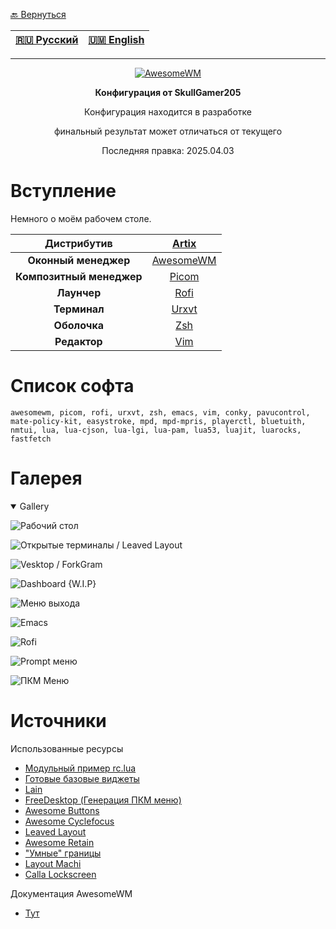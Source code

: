 [🔙 Вернуться](https://github.com/SkullGamer205/dotfiles/blob/main/README-ru.md#dynamic-wip)

|[🇷🇺 Русский](README-RU.md) | [🇺🇲 English](README.md)|
|-|-|

****
<p align="center">
<a href="https://awesomewm.org/"><img src="https://awesomewm.org/images/awesome-dark-1.svg" alt="AwesomeWM"></a>
</p>

**<p align="center">Конфигурация от SkullGamer205</p>**
<p align="center">Конфигурация находится в разработке</p>
<p align="center">финальный результат может отличаться от текущего</p>
<p align="center">Последняя правка: 2025.04.03</p>

# Вступление

  Немного о моём рабочем столе.

| **Дистрибутив** | [Artix](https://artixlinux.org/) |
|:---------------:|:-----------:|
|**Оконный менеджер**|[AwesomeWM](https://github.com/awesomeWM/awesome/)|
|**Композитный менеджер**|[Picom](https://github.com/FT-Labs/picom)|
|**Лаунчер**|[Rofi](https://github.com/davatorium/rofi/)|
|**Терминал**|[Urxvt](https://github.com/exg/rxvt-unicode)|
|**Оболочка**|[Zsh](https://www.zsh.org/)|
|**Редактор**|[Vim](https://github.com/vim/vim)|

# Список софта

    awesomewm, picom, rofi, urxvt, zsh, emacs, vim, conky, pavucontrol, mate-policy-kit, easystroke, mpd, mpd-mpris, playerctl, bluetuith, nmtui, lua, lua-cjson, lua-lgi, lua-pam, lua53, luajit, luarocks, fastfetch
	
# Галерея

<details open>
<summary>Gallery</summary>

![Рабочий стол](home/user/media/screenshots/2025-01-13--18-44-49.png)

![Открытые терминалы / Leaved Layout](home/user/media/screenshots/2025-01-13--18-46-25.png)

![Vesktop / ForkGram](home/user/media/screenshots/2025-01-13--18-47-50.png)

![Dashboard {W.I.P}](home/user/media/screenshots/2025-01-13--18-48-01.png)

![Меню выхода](home/user/media/screenshots/2025-01-13--18-48-29.png)

![Emacs](home/user/media/screenshots/2025-01-13--18-49-08.png)

![Rofi](home/user/media/screenshots/2025-01-13--18-50-03.png)

![Prompt меню](home/user/media/screenshots/2025-01-13--18-50-53.png)

![ПКМ Меню](home/user/media/screenshots/2025-01-13--18-51-17.png)

</details>

# Источники

Использованные ресурсы
* [Модульный пример rc.lua](https://github.com/Gwynsav/modular-awm-default)
* [Готовые базовые виджеты](https://github.com/streetturtle/awesome-wm-widgets)
* [Lain](https://github.com/lcpz/lain)
* [FreeDesktop (Генерация ПКМ меню)](https://github.com/lcpz/awesome-freedesktop)
* [Awesome Buttons](https://github.com/streetturtle/awesome-buttons)
* [Awesome Cyclefocus](https://github.com/blueyed/awesome-cyclefocus)
* [Leaved Layout](https://github.com/michaelbeaumont/awesome-leaved)
* [Awesome Retain](https://github.com/Veratil/awesome-retain)
* ["Умные" границы](https://github.com/intrntbrn/smart_borders)
* [Layout Machi](https://github.com/xinhaoyuan/layout-machi)
* [Calla Lockscreen](https://github.com/Stardust-kyun/calla)

Документация AwesomeWM
-  [Тут](https://awesomewm.org/apidoc/index.html)
